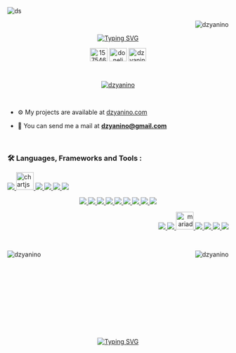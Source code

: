 ![ds](https://github.com/Dzyanino/Dzyanino/assets/111046359/b7e71098-7cf3-4a99-9615-d21832970cf8)


<p align="right"> <img src="https://komarev.com/ghpvc/?username=dzyanino&label=Profile%20views&color=0e75b6&style=flat" alt="dzyanino" /> </p>


<p align="center">
<a target="_blank" href="https://git.io/typing-svg"><img src="https://readme-typing-svg.demolab.com?font=Montserrat+Alternates&weight=600&size=28&duration=3500&pause=1500&color=0F0F0F&center=true&random=false&width=435&lines=Hi+there+%E2%B8%9C(%CB%99%EA%92%B3%E2%80%8B%CB%99+);I'm+Dzyanino;A+software+developer" alt="Typing SVG" /></a>
</p>
<p align="center">
<a target="_blank" href="https://stackoverflow.com/users/15754682" target="blank"><img align="center" src="https://raw.githubusercontent.com/rahuldkjain/github-profile-readme-generator/master/src/images/icons/Social/stack-overflow.svg" alt="15754682" height="30" width="40" /></a>
<a target="_blank" href="https://fb.com/donelidzyanino.manasintsoa" target="blank"><img align="center" src="https://raw.githubusercontent.com/rahuldkjain/github-profile-readme-generator/master/src/images/icons/Social/facebook.svg" alt="doneli dzyanino" height="30" width="40" /></a>
<a target="_blank" href="https://www.hackerrank.com/dzyanino" target="blank"><img align="center" src="https://raw.githubusercontent.com/rahuldkjain/github-profile-readme-generator/master/src/images/icons/Social/hackerrank.svg" alt="dzyanino" height="30" width="40" /></a>
</p>

<br />

<p align="center">
  <a target="_blank" href="https://github.com/ryo-ma/github-profile-trophy">
    <img src="https://github-profile-trophy.vercel.app/?username=dzyanino&theme=dracula&row=2&column=3&margin-w=15&margin-h=15&no-frame=true" alt="dzyanino" />
  </a>
</p>

<br />

- ⚙️ My projects are available at [dzyanino.com](https://dzyanino.com)

- 📧 You can send me a mail at **dzyanino@gmail.com**

<br />

<h3 align="left">🛠️ Languages, Frameworks and Tools :</h3>

<p align="left">
  <a target="_blank" href="https://getbootstrap.com" target="_blank" rel="noreferrer">
    <img src="https://skillicons.dev/icons?i=bootstrap" />
  </a>
  <a target="_blank" href="https://www.chartjs.org" target="_blank" rel="noreferrer">
    <img src="https://www.chartjs.org/media/logo-title.svg" alt="chartjs" width="40" height="40"/>
  </a>
  <a target="_blank" href="https://www.qt.io/" target="_blank" rel="noreferrer">
    <img src="https://skillicons.dev/icons?i=qt" />
  </a>
  <a target="_blank" href="https://sass-lang.com" target="_blank" rel="noreferrer">
    <img src="https://skillicons.dev/icons?i=sass" />
  </a>
  <a target="_blank" href="https://tailwindcss.com/" target="_blank" rel="noreferrer">
    <img src="https://skillicons.dev/icons?i=tailwind" />
  </a>
  <a target="_blank" href="https://vuetifyjs.com/en/" target="_blank" rel="noreferrer">
    <img src="https://skillicons.dev/icons?i=vuetify" />
  </a>
</p>
<p align="center">
  <a target="_blank" href="https://www.w3schools.com/cs/" target="_blank" rel="noreferrer">
    <img src="https://skillicons.dev/icons?i=cs" />
  </a>
  <a target="_blank" href="https://expressjs.com" target="_blank" rel="noreferrer">
    <img src="https://skillicons.dev/icons?i=expressjs" />
  </a>
  <a target="_blank" href="https://www.java.com" target="_blank" rel="noreferrer">
    <img src="https://skillicons.dev/icons?i=java" />
  </a>
  <a target="_blank" href="https://developer.mozilla.org/en-US/docs/Web/JavaScript" target="_blank" rel="noreferrer">
    <img src="https://skillicons.dev/icons?i=javascript" />
  </a>
  <a target="_blank" href="https://laravel.com/" target="_blank" rel="noreferrer">
    <img src="https://skillicons.dev/icons?i=laravel" />
  </a>
  <a target="_blank" href="https://nodejs.org" target="_blank" rel="noreferrer">
    <img src="https://skillicons.dev/icons?i=nodejs" />
  </a>
  <a target="_blank" href="https://nuxt.com/" target="_blank" rel="noreferrer">
    <img src="https://skillicons.dev/icons?i=nuxt" />
  </a>
  <a target="_blank" href="https://www.php.net" target="_blank" rel="noreferrer">
    <img src="https://skillicons.dev/icons?i=php" />
  </a>
  <a target="_blank" href="https://vuejs.org/" target="_blank" rel="noreferrer">
    <img src="https://skillicons.dev/icons?i=vue" />
  </a>
</p>
<p align="right">
  <a target="_blank" href="https://git-scm.com/" target="_blank" rel="noreferrer">
    <img src="https://skillicons.dev/icons?i=git" />
  </a>
  <a target="_blank" href="https://www.linux.org/" target="_blank" rel="noreferrer">
    <img src="https://skillicons.dev/icons?i=linux" />
  </a>
  <a target="_blank" href="https://mariadb.org/" target="_blank" rel="noreferrer">
    <img src="https://www.vectorlogo.zone/logos/mariadb/mariadb-icon.svg" alt="mariadb" width="40" height="40"/>
    </a>
  <a target="_blank" href="https://www.mongodb.com/" target="_blank" rel="noreferrer">
    <img src="https://skillicons.dev/icons?i=mongodb" />
  </a>
  <a target="_blank" href="https://www.mysql.com/" target="_blank" rel="noreferrer">
    <img src="https://skillicons.dev/icons?i=mysql" />
  </a>
  <a target="_blank" href="https://www.postgresql.org" target="_blank" rel="noreferrer">
    <img src="https://skillicons.dev/icons?i=postgresql" />
  </a>
  <a target="_blank" href="https://www.sqlite.org/" target="_blank" rel="noreferrer">
    <img src="https://skillicons.dev/icons?i=sqlite" />
  </a>
</p>

<br />

<div>
  <p><img align="left" src="https://github-readme-stats.vercel.app/api/top-langs?username=dzyanino&show_icons=true&locale=en&layout=compact" alt="dzyanino" /></p>
  <p>&nbsp;<img align="right" src="https://github-readme-stats.vercel.app/api?username=dzyanino&show_icons=true&locale=en" alt="dzyanino" /></p><br />
</div>

<br />
<br />
<br />
<br />
<br />
<br />
<br />
<br />

<p align="center">
<a href="https://git.io/typing-svg"><img src="https://readme-typing-svg.demolab.com?font=Montserrat+Alternates&weight=600&size=28&duration=3500&pause=1500&color=0F0F0F&center=true&random=false&width=435&lines=Got+a+problem+to+solve+%3F;I+can+help+right+away" alt="Typing SVG" /></a>
</p>




